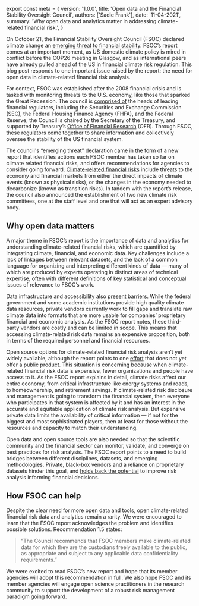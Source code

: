 export const meta = {
  version: '1.0.0',
  title: 'Open data and the Financial Stability Oversight Council',
  authors: ['Sadie Frank'],
  date: '11-04-2021',
  summary:
    'Why open data and analytics matter in addressing climate-related financial risk.',
}

On October 21, the Financial Stability Oversight Council (FSOC) declared climate change an [emerging threat to financial stability](https://home.treasury.gov/news/press-releases/jy0426). FSOC’s report comes at an important moment, as US domestic climate policy is mired in conflict before the COP26 meeting in Glasgow, and as international peers have already pulled ahead of the US in financial climate risk regulation. This blog post responds to one important issue raised by the report: the need for open data in climate-related financial risk analysis.

For context, FSOC was established after the 2008 financial crisis and is tasked with monitoring threats to the U.S. economy, like those that sparked the Great Recession. The council is [comprised of](https://home.treasury.gov/policy-issues/financial-markets-financial-institutions-and-fiscal-service/fsoc/about-fsoc) the heads of leading financial regulators, including the Securities and Exchange Commission (SEC), the Federal Housing Finance Agency (FHFA), and the Federal Reserve; the Council is chaired by the Secretary of the Treasury, and supported by Treasury’s [Office of Financial Research](https://www.financialresearch.gov/) (OFR). Through FSOC, these regulators come together to share information and collectively oversee the stability of the US financial system.  

The council's “emerging threat” declaration came in the form of a new report that identifies  actions each FSOC member has taken so far on climate related financial risks, and offers recommendations for agencies to consider going forward. [Climate-related financial risks](https://carbonplan.org/blog/climate-financial-risks) include threats to the economy and financial markets from either the direct impacts of climate events (known as physical risks), or the changes in the economy needed to decarbonize (known as transition risks). In tandem with the report’s release, the council also announced the establishment of two new climate risk committees, one at the staff level and one that will act as an expert advisory body. 

## Why open data matters

A major theme in FSOC’s report is the importance of data and analytics for understanding climate-related financial risks, which are quantified by integrating climate, financial, and economic data. Key challenges include a lack of linkages between relevant datasets, and the lack of a common language for organizing and interpreting different kinds of data — many of which are produced by experts operating in distinct areas of technical expertise, often with different definitions of key statistical and conceptual issues of relevance to FSOC’s work. 

Data infrastructure and accessibility also [present barriers](https://medium.com/pangeo/closed-platforms-vs-open-architectures-for-cloud-native-earth-system-analytics-1ad88708ebb6). While the federal government and some academic institutions provide high quality climate data resources, private vendors currently work to fill gaps and translate raw climate data into formats that are more usable for companies’ proprietary financial and economic analysis. As the FSOC report notes, these third-party vendors are costly and can be limited in scope. This means that accessing climate-related risk data remains an expensive proposition, both in terms of the required personnel and financial resources. 

Open source options for climate-related financial risk analysis aren’t yet widely available, although the report points to one [effort](https://www.os-climate.org/) that does not yet offer a public product. This situation is concerning because when climate-related financial risk data is expensive, fewer organizations and people have access to it. As the FSOC report explains in detail, climate risks affect our entire economy, from critical infrastructure like energy systems and roads, to homeownership, and retirement savings. If climate-related risk disclosure and management is going to transform the financial system, then everyone who participates in that system is affected by it and has an interest in the accurate and equitable application of climate risk analysis. But expensive private data limits the availability of critical information — if not for the biggest and most sophisticated players, then at least for those without the resources and capacity to match their understanding.

Open data and open source tools are also needed so that the scientific community and the financial sector can monitor, validate, and converge on best practices for risk analysis. The FSOC report points to a need to build bridges between different disciplines, datasets, and emerging methodologies. Private, black-box vendors and a reliance on proprietary datasets hinder this goal, and [holds back the potential](https://doi.org/10.1038/s41558-020-00984-6) to improve risk analysis informing financial decisions. 

## How FSOC can help

Despite the clear need for more open data and tools, open climate-related financial risk data and analytics remain a rarity. We were encouraged to learn that the FSOC report acknowledges the problem and identifies possible solutions. Recommendation 1.5 states: 

> “​​The Council recommends that FSOC members make climate-related data for which they are the custodians freely available to the public, as appropriate and subject to any applicable data confidentiality requirements.” 

We were excited to read FSOC’s new report and hope that its member agencies will adopt this recommendation in full. We also hope FSOC and its member agencies will engage open science practitioners in the research community to support the development of a robust risk management paradigm going forward. 










